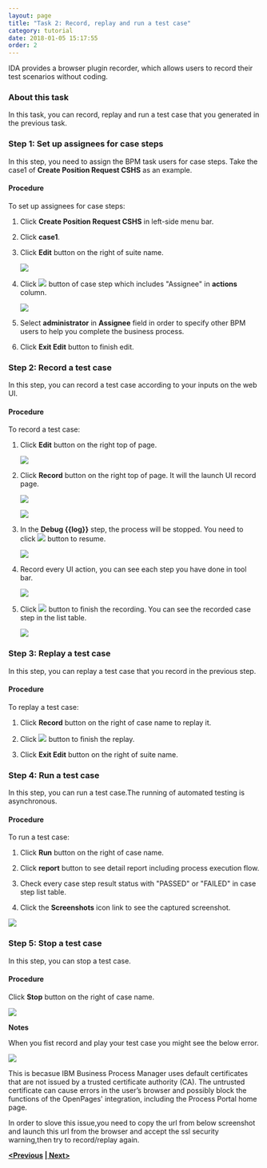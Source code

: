 ```yaml
---
layout: page
title: "Task 2: Record, replay and run a test case"
category: tutorial
date: 2018-01-05 15:17:55
order: 2
---
```


IDA provides a browser plugin recorder, which allows users to record their test scenarios without coding.

### About this task

  In this task, you can record, replay and run a test case that you generated in the previous task.
  
### Step 1: Set up assignees for case steps

  In this step, you need to assign the BPM task users for case steps. Take the case1 of **Create Position Request CSHS** as an example.
  
#### Procedure

To set up assignees for case steps:

 1. Click **Create Position Request CSHS** in left-side menu bar.
 
 2. Click **case1**.
 
 3. Click **Edit** button on the right of suite name.
 
    ![][test_case_step_table]
 
 4. Click ![][test_case_step_edit_button] button of case step which includes "Assignee" in **actions** column.
 
    ![][test_case_step_table2]
 
 5. Select **administrator** in **Assignee** field in order to specify other BPM users to help you complete the business process.
 
 6. Click **Exit Edit** button to finish edit.
 
 
### Step 2: Record a test case

  In this step, you can record a test case according to your inputs on the web UI.
 
#### Procedure 

To record a test case: 

  1. Click **Edit** button on the right top of page.
  
     ![][test_case_step_table]
  
  2. Click **Record**  button on the right top of page. It will the launch UI record page.
  
     ![][test_case_step_table2]
     
     ![][test_record_page]
  
  3. In the **Debug \{\{log\}\}** step, the process will be stopped. You need to click ![][test_case_record_resume] button to resume.
   
     ![][test_case_record_plugin]
  
  4. Record every UI action, you can see each step you have done in tool bar.
  
      ![][test_case_record_plugin2]
  
  5. Click ![][test_record_stop] button to finish the recording. You can see the recorded case step in the list table.
  
     ![][test_record_steps]
  
### Step 3: Replay a test case

  In this step, you can replay a test case that you record in the previous step.
 
#### Procedure 

To replay a test case:

  1. Click **Record** button on the right of case name to replay it.
  
  2. Click ![][test_record_stop] button to finish the replay.
  
  3. Click **Exit Edit** button on the right of suite name.
  
### Step 4: Run a test case

   In this step, you can run a test case.The running of automated testing is asynchronous.
   
#### Procedure

To run a test case:

 1. Click **Run** button on the right of case name.
  
 2. Click **report** button to see detail report including process execution flow.  
 
 3. Check every case step result status with "PASSED" or "FAILED" in case step list table. 
 
 4. Click the **Screenshots** icon link to see the captured screenshot.
  
![][tutorial_running_result]


### Step 5: Stop a test case

   In this step, you can stop a test case.   
   
#### Procedure

Click **Stop** button on the right of case name.

![][tutorial_case_stop_button]

**Notes**

When you fist record and play your test case you might see the below error.

   ![][test_record_issue]
   
This is becasue IBM Business Process Manager uses default certificates that are not issued by a trusted certificate authority (CA).  The untrusted certificate can cause errors in the user’s browser and possibly block the functions of the OpenPages' integration, including the Process Portal home page.  

In order to slove this issue,you need to copy the  url from below screenshot and launch this url from the browser and accept the ssl security warning,then try to record/replay again.   
  
**[<Previous][2] [\| Next>][3]**

[test_case_step_edit_button]: ../images/test/test_case_step_edit_button.PNG
[test_case_step_table]: ../images/test/test_case_step_table.PNG
[test_case_step_table2]: ../images/test/test_case_step_table2.PNG
[tutorial_case_run_button]: ../images/tutorial/tutorial_case_run_button.PNG
[tutorial_case_stop_button]: ../images/tutorial/tutorial_case_stop.PNG
[tutorial_running_result]: ../images/tutorial/tutorial_running_result.PNG
[1]: ../test/test-record-and-replay-a-test-case.html
[2]: tutorial-create-a-test-project-and-generate-test-cases.html
[3]: tutorial-set-up-checkstyle.html
[test_case_step_table]: ../images/test/test_case_step_table.PNG
[test_case_step_table2]: ../images/test/test_case_step_table2.PNG   
[test_case_record_resume]: ../images/test/test_case_record_resume.PNG
[test_case_record_plugin]: ../images/test/test_case_record_plugin.PNG
[test_case_record_plugin2]: ../images/test/test_case_record_plugin2.PNG
[test_record_stop]: ../images/test/test_record_stop.PNG
[test_record_steps]: ../images/test/test_record_steps.PNG
[test_case_record_button]: ../images/test/test_case_record_button.PNG
[test_record_page]: ../images/test/test_record_page.PNG
[test_record_issue]: ../images/tutorial/tuorial_recordissue.png
